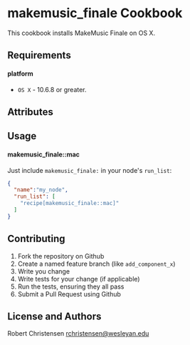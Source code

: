 makemusic_finale Cookbook
=========================
This cookbook installs MakeMusic Finale on OS X.

Requirements
------------
#### platform
- `OS X` - 10.6.8 or greater.

Attributes
----------

Usage
-----
#### makemusic_finale::mac

Just include `makemusic_finale:` in your node's `run_list`:

```json
{
  "name":"my_node",
  "run_list": [
    "recipe[makemusic_finale::mac]"
  ]
}
```

Contributing
------------

1. Fork the repository on Github
2. Create a named feature branch (like `add_component_x`)
3. Write you change
4. Write tests for your change (if applicable)
5. Run the tests, ensuring they all pass
6. Submit a Pull Request using Github

License and Authors
-------------------
Robert Christensen <rchristensen@wesleyan.edu>
